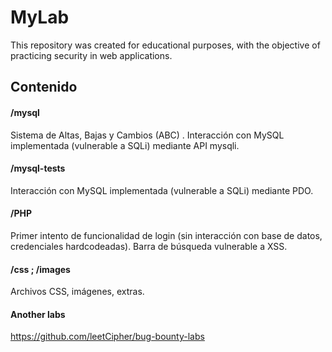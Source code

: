 # MyLab




This repository was created for educational purposes, with the objective of practicing security in web applications.



## Contenido

#### /mysql

Sistema de Altas, Bajas y Cambios (ABC) . Interacción con MySQL implementada (vulnerable a SQLi) mediante API mysqli.

#### /mysql-tests

Interacción con MySQL implementada (vulnerable a SQLi) mediante PDO.

#### /PHP

Primer intento de funcionalidad de login (sin interacción con base de datos, credenciales hardcodeadas). Barra de búsqueda vulnerable a XSS.

#### /css ; /images

Archivos CSS, imágenes, extras.


#### Another labs
https://github.com/leetCipher/bug-bounty-labs
